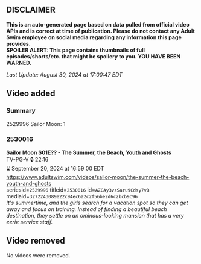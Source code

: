 ## DISCLAIMER
**This is an auto-generated page based on data pulled from official video APIs and is correct at time of publication. Please do not contact any Adult Swim employee on social media regarding any information this page provides.**  
**SPOILER ALERT: This page contains thumbnails of full episodes/shorts/etc. that might be spoilery to you. YOU HAVE BEEN WARNED.**  

_Last Update: August 30, 2024 at 17:00:47 EDT_
## Video added
### Summary
2529996 Sailor Moon: 1  
### 2530016
**Sailor Moon S01E?? - The Summer, the Beach, Youth and Ghosts**  
TV-PG-V 🔒 22:16  
⌛ September 20, 2024 at 16:59:00 EDT  
https://www.adultswim.com/videos/sailor-moon/the-summer-the-beach-youth-and-ghosts  
seriesid=`2529996` titleid=`2530016` id=`AZGAy3vsSaru9Cdsy7vB` mediaid=`3272243089e22c94ec6a2c2f56be2d6c2bcb9c96`  
_It's summertime, and the girls search for a vacation spot so they can get away and focus on training. Instead of finding a beautiful beach destination, they settle on an ominous-looking mansion that has a very eerie service staff._  
## Video removed
No videos were removed.  
